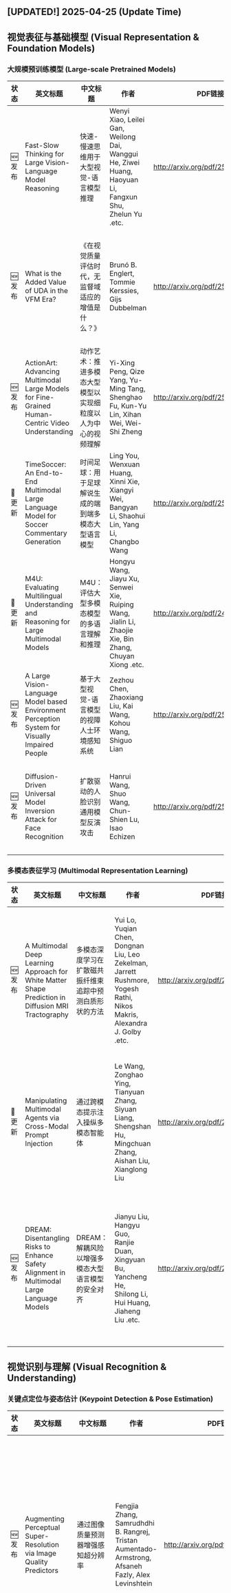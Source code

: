 ## [UPDATED!] **2025-04-25** (Update Time)


## 视觉表征与基础模型 (Visual Representation & Foundation Models)


### 大规模预训练模型 (Large-scale Pretrained Models)

|状态|英文标题|中文标题|作者|PDF链接|代码/贡献|
|---|---|---|---|---|---|
|🆕 发布|Fast-Slow Thinking for Large Vision-Language Model Reasoning|快速-慢速思维用于大型视觉-语言模型推理|Wenyi Xiao, Leilei Gan, Weilong Dai, Wanggui He, Ziwei Huang, Haoyuan Li, Fangxun Shu, Zhelun Yu .etc.|<http://arxiv.org/pdf/2504.18458v1>|提出动态调整推理深度的Fast-Slow框架，有效平衡推理长度与准确率。|
|🆕 发布|What is the Added Value of UDA in the VFM Era?|《在视觉质量评估时代，无监督域适应的增值是什么？》|Brunó B. Englert, Tommie Kerssies, Gijs Dubbelman|<http://arxiv.org/pdf/2504.18190v1>|研究揭示了在VFM时代，UDA在合成源数据上提升有限，而在真实源数据上价值不大，但仍对大规模自动驾驶...|
|🆕 发布|ActionArt: Advancing Multimodal Large Models for Fine-Grained Human-Centric Video Understanding|动作艺术：推进多模态大型模型以实现细粒度以人为中心的视频理解|Yi-Xing Peng, Qize Yang, Yu-Ming Tang, Shenghao Fu, Kun-Yu Lin, Xihan Wei, Wei-Shi Zheng|<http://arxiv.org/pdf/2504.18152v1>|ActionArt通过构建精细标注的细粒度视频数据集和提出代理任务，提升了大型多模态模型对人类动作和...|
|📝 更新|TimeSoccer: An End-to-End Multimodal Large Language Model for Soccer Commentary Generation|时间足球：用于足球解说生成的端到端多模态大型语言模型|Ling You, Wenxuan Huang, Xinni Xie, Xiangyi Wei, Bangyan Li, Shaohui Lin, Yang Li, Changbo Wang|<http://arxiv.org/pdf/2504.17365v2>|TimeSoccer提出了一种端到端多模态大语言模型，实现了足球比赛视频的精准时间定位和语义丰富描述...|
|📝 更新|M4U: Evaluating Multilingual Understanding and Reasoning for Large Multimodal Models|M4U：评估大型多模态模型的多语言理解和推理|Hongyu Wang, Jiayu Xu, Senwei Xie, Ruiping Wang, Jialin Li, Zhaojie Xie, Bin Zhang, Chuyan Xiong .etc.|<http://arxiv.org/pdf/2405.15638v2>|构建M4U基准评估多语言多模态模型理解与推理能力，揭示现有模型在跨语言多模态推理上的不足。|
|🆕 发布|A Large Vision-Language Model based Environment Perception System for Visually Impaired People|基于大型视觉-语言模型的视障人士环境感知系统|Zezhou Chen, Zhaoxiang Liu, Kai Wang, Kohou Wang, Shiguo Lian|<http://arxiv.org/pdf/2504.18027v1>|提出基于LVLM的环境感知系统，帮助视障人士更准确地理解周围环境。|
|🆕 发布|Diffusion-Driven Universal Model Inversion Attack for Face Recognition|扩散驱动的人脸识别通用模型反演攻击|Hanrui Wang, Shuo Wang, Chun-Shien Lu, Isao Echizen|<http://arxiv.org/pdf/2504.18015v1>|提出DiffUMI，一种无需训练的通用模型反演攻击，高效破解隐私保护的人脸识别系统。|


### 多模态表征学习 (Multimodal Representation Learning)

|状态|英文标题|中文标题|作者|PDF链接|代码/贡献|
|---|---|---|---|---|---|
|🆕 发布|A Multimodal Deep Learning Approach for White Matter Shape Prediction in Diffusion MRI Tractography|多模态深度学习在扩散磁共振纤维束追踪中预测白质形状的方法|Yui Lo, Yuqian Chen, Dongnan Liu, Leo Zekelman, Jarrett Rushmore, Yogesh Rathi, Nikos Makris, Alexandra J. Golby .etc.|<http://arxiv.org/pdf/2504.18400v1>|提出了一种基于多模态深度学习的白质束形状预测方法，显著提高了预测效率和准确性。|
|📝 更新|Manipulating Multimodal Agents via Cross-Modal Prompt Injection|通过跨模态提示注入操纵多模态智能体|Le Wang, Zonghao Ying, Tianyuan Zhang, Siyuan Liang, Shengshan Hu, Mingchuan Zhang, Aishan Liu, Xianglong Liu|<http://arxiv.org/pdf/2504.14348v3>|提出了一种针对多模态智能体跨模态提示注入攻击的新框架，有效提升了攻击成功率。|
|🆕 发布|DREAM: Disentangling Risks to Enhance Safety Alignment in Multimodal Large Language Models|DREAM：解耦风险以增强多模态大型语言模型的安全对齐|Jianyu Liu, Hangyu Guo, Ranjie Duan, Xingyuan Bu, Yancheng He, Shilong Li, Hui Huang, Jiaheng Liu .etc.|<http://arxiv.org/pdf/2504.18053v1>|[代码](https://github.com/Kizna1ver/DREAM.); 提出DREAM方法，通过多模态风险解耦和强化学习，提升多模态大语言模型的安全性和性能。|


## 视觉识别与理解 (Visual Recognition & Understanding)


### 关键点定位与姿态估计 (Keypoint Detection & Pose Estimation)

|状态|英文标题|中文标题|作者|PDF链接|代码/贡献|
|---|---|---|---|---|---|
|🆕 发布|Augmenting Perceptual Super-Resolution via Image Quality Predictors|通过图像质量预测器增强感知超分辨率|Fengjia Zhang, Samrudhdhi B. Rangrej, Tristan Aumentado-Armstrong, Afsaneh Fazly, Alex Levinshtein|<http://arxiv.org/pdf/2504.18524v1>|利用非参考图像质量评估模型提升超分辨率图像质量，实现更符合人类视觉感知的图像重建。|
|🆕 发布|Iterative Event-based Motion Segmentation by Variational Contrast Maximization|基于变分对比最大化的迭代事件驱动运动分割|Ryo Yamaki, Shintaro Shiba, Guillermo Gallego, Yoshimitsu Aoki|<http://arxiv.org/pdf/2504.18447v1>|[代码](https://github.com/aoki-media-lab/event_based_segmentation_vcmax); 提出了一种基于变分对比最大化的迭代事件运动分割方法，显著提升了运动检测精度。|
|🆕 发布|LiDAR-Guided Monocular 3D Object Detection for Long-Range Railway Monitoring|激光引导的单目长距离铁路监测3D目标检测|Raul David Dominguez Sanchez, Xavier Diaz Ortiz, Xingcheng Zhou, Max Peter Ronecker, Michael Karner, Daniel Watzenig, Alois Knoll|<http://arxiv.org/pdf/2504.18203v1>|提出了一种基于单目图像和LiDAR数据的深度学习方法，用于长距离铁路监测中的3D物体检测。|
|🆕 发布|Salient Region-Guided Spacecraft Image Arbitrary-Scale Super-Resolution Network|显著区域引导的航天器图像任意尺度超分辨率网络|Jingfan Yang, Hu Gao, Ying Zhang, Depeng Dang|<http://arxiv.org/pdf/2504.18127v1>|提出一种基于显著区域引导的航天器图像任意尺度超分辨率网络，有效提升核心区域分辨率并减少背景噪声。|
|🆕 发布|S3MOT: Monocular 3D Object Tracking with Selective State Space Model|S3MOT：基于选择性状态空间模型的单目3D目标跟踪|Zhuohao Yan, Shaoquan Feng, Xingxing Li, Yuxuan Zhou, Chunxi Xia, Shengyu Li|<http://arxiv.org/pdf/2504.18068v1>|[代码](https://github.com/bytepioneerX/s3mot.); 提出了一种基于选择性状态空间模型的单目3D目标跟踪方法，显著提升了跟踪精度和效率。|


### 目标检测与定位 (Object Detection & Localization)

|状态|英文标题|中文标题|作者|PDF链接|代码/贡献|
|---|---|---|---|---|---|
|🆕 发布|Examining the Impact of Optical Aberrations to Image Classification and Object Detection Models|考察光学畸变对图像分类和目标检测模型的影响|Patrick Müller, Alexander Braun, Margret Keuper|<http://arxiv.org/pdf/2504.18510v1>|提出OpticsBench和LensCorruptions数据集，评估模型对真实光学模糊的鲁棒性。|
|🆕 发布|A Multimodal Hybrid Late-Cascade Fusion Network for Enhanced 3D Object Detection|多模态混合级联融合网络用于增强3D目标检测|Carlo Sgaravatti, Roberto Basla, Riccardo Pieroni, Matteo Corno, Sergio M. Savaresi, Luca Magri, Giacomo Boracchi|<http://arxiv.org/pdf/2504.18419v1>|提出了一种融合LiDAR和RGB数据的3D物体检测网络，通过后期级联融合减少误报，提高检测精度。|
|🆕 发布|Interpretable Affordance Detection on 3D Point Clouds with Probabilistic Prototypes|基于概率原型的3D点云可解释性能力检测|Maximilian Xiling Li, Korbinian Rudolf, Nils Blank, Rudolf Lioutikov|<http://arxiv.org/pdf/2504.18355v1>|将原型学习应用于3D点云 affordance 检测，实现可解释性并提升性能。|
|📝 更新|All for One, and One for All: UrbanSyn Dataset, the third Musketeer of Synthetic Driving Scenes|众志成城，一往无前：UrbanSyn数据集，合成驾驶场景的第三位火枪手|Jose L. Gómez, Manuel Silva, Antonio Seoane, Agnès Borrás, Mario Noriega, Germán Ros, Jose A. Iglesias-Guitian, Antonio M. López|<http://arxiv.org/pdf/2312.12176v2>|构建了UrbanSyn数据集，为无监督领域自适应图像语义分割提供新基准。|
|🆕 发布|MASF-YOLO: An Improved YOLOv11 Network for Small Object Detection on Drone View|MASF-YOLO：一种用于无人机视角下小目标检测的改进YOLOv11网络|Liugang Lu, Dabin He, Congxiang Liu, Zhixiang Deng|<http://arxiv.org/pdf/2504.18136v1>|MASF-YOLO通过多尺度特征融合和注意力机制，有效提升了无人机图像中小目标检测的准确性和效率。|
|📝 更新|Treating Motion as Option with Output Selection for Unsupervised Video Object Segmentation|将运动视为选项的输出选择用于无监督视频目标分割|Suhwan Cho, Minhyeok Lee, Jungho Lee, MyeongAh Cho, Seungwook Park, Jaeyeob Kim, Hyunsung Jang, Sangyoun Lee|<http://arxiv.org/pdf/2309.14786v2>|提出一种将运动作为可选组件的视觉分割网络，通过自适应输出选择算法提高无监督视频对象分割的稳定性。|


### 语义/实例分割 (Semantic/Instance Segmentation)

|状态|英文标题|中文标题|作者|PDF链接|代码/贡献|
|---|---|---|---|---|---|
|🆕 发布|Nearly isotropic segmentation for medial temporal lobe subregions in multi-modality MRI|近各向同性分割多模态MRI中的内侧颞叶亚区|Yue Li, Pulkit Khandelwal, Long Xie, Laura E. M. Wisse, Nidhi Mundada, Christopher A. Brown, Emily McGrew, Amanda Denning .etc.|<http://arxiv.org/pdf/2504.18442v1>|开发了一种基于高分辨率图谱和深度学习的近似各向同性分割方法，提高了脑部MRI中内侧颞叶亚区域的分割精...|
|🆕 发布|A Data-Centric Approach to 3D Semantic Segmentation of Railway Scenes|基于数据中心的铁路场景3D语义分割方法|Nicolas Münger, Max Peter Ronecker, Xavier Diaz, Michael Karner, Daniel Watzenig, Jan Skaloud|<http://arxiv.org/pdf/2504.18213v1>|提出数据增强方法提升铁路场景3D语义分割，解决远距离精度问题。|
|🆕 发布|Federated Client-tailored Adapter for Medical Image Segmentation|联邦定制客户端适配器用于医学图像分割|Guyue Hu, Siyuan Song, Yukun Kang, Zhu Yin, Gangming Zhao, Chenglong Li, Jin Tang|<http://arxiv.org/pdf/2504.18020v1>|提出了一种针对医疗图像分割的联邦学习框架，实现稳定且个性化的分割模型。|


### 图像分类与识别 (Image Classification & Recognition)

|状态|英文标题|中文标题|作者|PDF链接|代码/贡献|
|---|---|---|---|---|---|
|🆕 发布|DMS-Net:Dual-Modal Multi-Scale Siamese Network for Binocular Fundus Image Classification|DMS-Net：双模态多尺度Siamese网络用于双眼眼底图像分类|Guohao Huo, Zibo Lin, Zitong Wang, Ruiting Dai, Hao Tang|<http://arxiv.org/pdf/2504.18046v1>|提出DMS-Net，通过双模态多尺度Siamese网络，有效解决双眼眼底图像分类问题，提升眼科疾病诊...|


## 生成式视觉模型 (Generative Visual Modeling)


### 条件式生成与编辑 (Conditional Generation & Editing)

|状态|英文标题|中文标题|作者|PDF链接|代码/贡献|
|---|---|---|---|---|---|
|🆕 发布|Eval3D: Interpretable and Fine-grained Evaluation for 3D Generation|Eval3D：3D生成可解释和细粒度评估|Shivam Duggal, Yushi Hu, Oscar Michel, Aniruddha Kembhavi, William T. Freeman, Noah A. Smith, Ranjay Krishna, Antonio Torralba .etc.|<http://arxiv.org/pdf/2504.18509v1>|提出Eval3D，一种细粒度、可解释的3D生成评估工具，以全面评估生成3D资产的质量。|
|📝 更新|Rethinking Few-Shot Image Fusion: Granular Ball Priors Enable General-Purpose Deep Fusion|重新思考小样本图像融合：细粒度球体先验实现通用深度融合|Minjie Deng, Yan Wei, Hao Zhai, An Wu, Yuncan Ouyang, Qianyao Peng|<http://arxiv.org/pdf/2504.08937v3>|提出了一种基于粒度球先验的少样本图像融合框架，显著提升了融合效率和图像表达性。|
|🆕 发布|Seeing Soundscapes: Audio-Visual Generation and Separation from Soundscapes Using Audio-Visual Separator|视听景观：基于视听分离器的声音景观音频-视觉生成与分离|Minjae Kang, Martim Brandão|<http://arxiv.org/pdf/2504.18283v1>|提出AV-GAS模型，从混合音频生成图像并实现音频分离，提升音视频生成效果。|
|🆕 发布|TextTIGER: Text-based Intelligent Generation with Entity Prompt Refinement for Text-to-Image Generation|基于实体提示精炼的文本智能生成：文本到图像生成|Shintaro Ozaki, Kazuki Hayashi, Yusuke Sakai, Jingun Kwon, Hidetaka Kamigaito, Katsuhiko Hayashi, Manabu Okumura, Taro Watanabe|<http://arxiv.org/pdf/2504.18269v1>|提出TextTIGER，通过增强和总结实体描述，提升文本到图像生成性能。|
|🆕 发布|Disentangle Identity, Cooperate Emotion: Correlation-Aware Emotional Talking Portrait Generation|身份解耦，情感协作：关联感知情感谈话肖像生成|Weipeng Tan, Chuming Lin, Chengming Xu, FeiFan Xu, Xiaobin Hu, Xiaozhong Ji, Junwei Zhu, Chengjie Wang .etc.|<http://arxiv.org/pdf/2504.18087v1>|提出DICE-Talk框架，通过解耦身份与情感，增强情感关联，生成具有丰富情感表达的保留身份的肖像。|
|📝 更新|Fast Orthogonal Matching Pursuit through Successive Regression|快速正交匹配追踪通过连续回归|Huiyuan Yu, Jia He, Maggie Cheng|<http://arxiv.org/pdf/2404.00146v3>|通过快速迭代算法优化，显著降低稀疏信号恢复的复杂度，提升计算效率。|
|🆕 发布|Cabbage: A Differential Growth Framework for Open Surfaces|卷心菜：开放表面差异生长框架|Xiaoyi Liu, Hao Tang|<http://arxiv.org/pdf/2504.18040v1>|Cabbage提出了一种模拟自然表面弯曲的微分生长框架，生成高质量无自交三角网格。|
|📝 更新|We'll Fix it in Post: Improving Text-to-Video Generation with Neuro-Symbolic Feedback|《后处理修正：利用神经符号反馈提升文本到视频生成》|Minkyu Choi, S P Sharan, Harsh Goel, Sahil Shah, Sandeep Chinchali|<http://arxiv.org/pdf/2504.17180v2>|通过神经符号反馈自动优化视频生成，显著提升文本到视频的时序和逻辑一致性。|
|📝 更新|Neuro-Symbolic Evaluation of Text-to-Video Models using Formal Verification|神经符号形式验证在文本到视频模型评估中的应用|S P Sharan, Minkyu Choi, Sahil Shah, Harsh Goel, Mohammad Omama, Sandeep Chinchali|<http://arxiv.org/pdf/2411.16718v5>|引入NeuS-V，通过神经符号形式验证技术评估文本到视频模型的时序一致性和对齐。|


### 扩散概率模型 (Diffusion Probabilistic Models)

|状态|英文标题|中文标题|作者|PDF链接|代码/贡献|
|---|---|---|---|---|---|
|🆕 发布|RSFR: A Coarse-to-Fine Reconstruction Framework for Diffusion Tensor Cardiac MRI with Semantic-Aware Refinement|RSFR：一种基于语义感知细化的扩散张量心脏磁共振粗到细重建框架|Jiahao Huang, Fanwen Wang, Pedro F. Ferreira, Haosen Zhang, Yinzhe Wu, Zhifan Gao, Lei Zhu, Angelica I. Aviles-Rivero .etc.|<http://arxiv.org/pdf/2504.18520v1>|提出RSFR框架，通过语义感知细化，实现高信噪比下DTI图像的高质量重建。|
|📝 更新|Instant Policy: In-Context Imitation Learning via Graph Diffusion|即时策略：基于图扩散的上下文模仿学习|Vitalis Vosylius, Edward Johns|<http://arxiv.org/pdf/2411.12633v2>|通过图表示和扩散过程，Instant Policy实现从少量演示中快速学习机器人任务。|
|🆕 发布|HepatoGEN: Generating Hepatobiliary Phase MRI with Perceptual and Adversarial Models|肝影生成：基于感知和对抗模型的肝胆相位MRI生成|Jens Hooge, Gerard Sanroma-Guell, Faidra Stavropoulou, Alexander Ullmann, Gesine Knobloch, Mark Klemens, Carola Schmidt, Sabine Weckbach .etc.|<http://arxiv.org/pdf/2504.18405v1>|[代码](https://jhooge.github.io/hepatogen); 提出了一种基于深度学习的肝脏MRI肝胆期图像生成方法，以减少扫描时间并提高诊断效率。|
|🆕 发布|TSCL:Multi-party loss Balancing scheme for deep learning Image steganography based on Curriculum learning|TSCL：基于课程学习的深度学习图像隐写术多党损失平衡方案|Fengchun Liu. Tong Zhang, Chunying Zhang|<http://arxiv.org/pdf/2504.18348v1>|提出TSCL损失平衡方案，优化深度学习图像隐写术，提升隐写质量与安全性。|
|🆕 发布|SSD-Poser: Avatar Pose Estimation with State Space Duality from Sparse Observations|SSD-Poser：基于稀疏观测的态空间二重性的人偶姿态估计|Shuting Zhao, Linxin Bai, Liangjing Shao, Ye Zhang, Xinrong Chen|<http://arxiv.org/pdf/2504.18332v1>|SSD-Poser通过结合混合编码器和频率感知解码器，实现了从稀疏观测中高效且精确地估计全身姿态。|
|📝 更新|StoryGPT-V: Large Language Models as Consistent Story Visualizers|故事GPT-V：大型语言模型作为一致的故事视觉化工具|Xiaoqian Shen, Mohamed Elhoseiny|<http://arxiv.org/pdf/2312.02252v3>|[代码](https://xiaoqian-shen.github.io/StoryGPT-V); StoryGPT-V利用大型语言模型和潜在扩散模型，实现基于故事描述的连贯且高质量的图像生成。|
|🆕 发布|Optimizing Multi-Round Enhanced Training in Diffusion Models for Improved Preference Understanding|优化扩散模型中多轮增强训练以提升偏好理解|Kun Li, Jianhui Wang, Yangfan He, Xinyuan Song, Ruoyu Wang, Hongyang He, Wenxin Zhang, Jiaqi Chen .etc.|<http://arxiv.org/pdf/2504.18204v1>|提出VCA框架，通过多轮对话和用户反馈优化扩散模型，提升图像生成与用户偏好的匹配度。|
|🆕 发布|E-InMeMo: Enhanced Prompting for Visual In-Context Learning|E-InMeMo：增强型视觉情境学习提示|Jiahao Zhang, Bowen Wang, Hong Liu, Liangzhi Li, Yuta Nakashima, Hajime Nagahara|<http://arxiv.org/pdf/2504.18158v1>|[代码](https://github.com/Jackieam/E-InMeMo); E-InMeMo通过在上下文中加入可学习扰动优化提示，显著提升了视觉情境学习的性能。|
|📝 更新|DreamID: High-Fidelity and Fast diffusion-based Face Swapping via Triplet ID Group Learning|DreamID：基于三元组ID组学习的超高保真和快速扩散人脸交换|Fulong Ye, Miao Hua, Pengze Zhang, Xinghui Li, Qichao Sun, Songtao Zhao, Qian He, Xinglong Wu|<http://arxiv.org/pdf/2504.14509v3>|DreamID通过构建Triplet ID Group数据，结合SD Turbo模型和改进的模型架构...|
|📝 更新|Investigating Memorization in Video Diffusion Models|探究视频扩散模型中的记忆机制|Chen Chen, Enhuai Liu, Daochang Liu, Mubarak Shah, Chang Xu|<http://arxiv.org/pdf/2410.21669v2>|提出了一种检测视频扩散模型中记忆化问题的方法，并设计了相应的检测策略以保护隐私。|
|📝 更新|Exploring Local Memorization in Diffusion Models via Bright Ending Attention|通过明暗结束注意力探索扩散模型中的局部记忆|Chen Chen, Daochang Liu, Mubarak Shah, Chang Xu|<http://arxiv.org/pdf/2410.21665v2>|提出“亮尾”注意力机制，有效定位和缓解扩散模型中的局部记忆问题。|
|🆕 发布|Enhancing Privacy-Utility Trade-offs to Mitigate Memorization in Diffusion Models|提升隐私-效用权衡以减轻扩散模型中的记忆化|Chen Chen, Daochang Liu, Mubarak Shah, Chang Xu|<http://arxiv.org/pdf/2504.18032v1>|提出PRSS方法，通过改进提示重定位和语义提示搜索，在扩散模型中平衡隐私与效用。|
|🆕 发布|ShapeSpeak: Body Shape-Aware Textual Alignment for Visible-Infrared Person Re-Identification|形状语音：可见光-红外人体重识别中的身体形状感知文本对齐|Shuanglin Yan, Neng Dong, Shuang Li, Rui Yan, Hao Tang, Jing Qin|<http://arxiv.org/pdf/2504.18025v1>|提出了一种结合身体形状信息的文本对齐框架，有效提升了可见光-红外行人重识别性能。|


### 三维内容生成 (3D Content Generation)

|状态|英文标题|中文标题|作者|PDF链接|代码/贡献|
|---|---|---|---|---|---|
|🆕 发布|COCO-Inpaint: A Benchmark for Image Inpainting Detection and Manipulation Localization|COCO-Inpaint：图像修复检测与操纵定位基准|Haozhen Yan, Yan Hong, Jiahui Zhan, Yikun Ji, Jun Lan, Huijia Zhu, Weiqiang Wang, Jianfu Zhang|<http://arxiv.org/pdf/2504.18361v1>|构建了COCO-Inpaint基准，以检测和定位图像修复篡改。|
|🆕 发布|STP4D: Spatio-Temporal-Prompt Consistent Modeling for Text-to-4D Gaussian Splatting|STP4D：文本到4D高斯喷溅的空间-时间-提示一致建模|Yunze Deng, Haijun Xiong, Bin Feng, Xinggang Wang, Wenyu Liu|<http://arxiv.org/pdf/2504.18318v1>|STP4D通过融合时空提示一致性建模，高效生成高质量4D内容。|


### 时空一致性生成 (Spatiotemporal Coherent Generation)

|状态|英文标题|中文标题|作者|PDF链接|代码/贡献|
|---|---|---|---|---|---|
|🆕 发布|BiasBench: A reproducible benchmark for tuning the biases of event cameras|BiasBench：用于调整事件相机偏置的可重复基准|Andreas Ziegler, David Joseph, Thomas Gossard, Emil Moldovan, Andreas Zell|<http://arxiv.org/pdf/2504.18235v1>|提出BiasBench，通过构建包含多场景的事件数据集和基于强化学习的在线调整方法，解决事件相机偏置...|
|🆕 发布|Gradient Descent as a Shrinkage Operator for Spectral Bias|梯度下降作为光谱偏差的收缩算子|Simon Lucey|<http://arxiv.org/pdf/2504.18207v1>|将梯度下降重新解释为一种收缩算子，以控制神经网络中的频谱偏差。|
|📝 更新|CoCoGesture: Toward Coherent Co-speech 3D Gesture Generation in the Wild|CoCoGesture：迈向野外连贯共语音3D手势生成|Xingqun Qi, Hengyuan Zhang, Yatian Wang, Jiahao Pan, Chen Liu, Peng Li, Xiaowei Chi, Mengfei Li .etc.|<http://arxiv.org/pdf/2405.16874v3>|[代码](https://mattie-e.github.io/GES-X); 提出CoCoGesture，通过预训练和微调，从未见过的语音中生成连贯且多样的3D手势。|


## 三维视觉与几何推理 (3D Vision & Geometric Reasoning)


### 多视图几何重建 (Multi-view Geometric Reconstruction)

|状态|英文标题|中文标题|作者|PDF链接|代码/贡献|
|---|---|---|---|---|---|
|🆕 发布|RGS-DR: Reflective Gaussian Surfels with Deferred Rendering for Shiny Objects|RGS-DR：用于光滑物体的反射高斯球面体与延迟渲染|Georgios Kouros, Minye Wu, Tinne Tuytelaars|<http://arxiv.org/pdf/2504.18468v1>|RGS-DR通过二维高斯球面体表示和延迟渲染技术，实现了对光滑反射物体的高质量重建和重光照。|
|🆕 发布|LaRI: Layered Ray Intersections for Single-view 3D Geometric Reasoning|LaRI：单视图3D几何推理的分层光线交点|Rui Li, Biao Zhang, Zhenyu Li, Federico Tombari, Peter Wonka|<http://arxiv.org/pdf/2504.18424v1>|LaRI通过分层射线交点模型，实现了从单张图像中进行未见几何推理，提高了物体和场景级别的几何推理能力...|
|🆕 发布|Dense Geometry Supervision for Underwater Depth Estimation|密集几何监督用于水下深度估计|Wenxiang Gua, Lin Qia|<http://arxiv.org/pdf/2504.18233v1>|提出了一种基于多视角深度估计和纹理深度融合的方案，有效提升了水下场景单目深度估计的准确性和适应性。|
|🆕 发布|Unify3D: An Augmented Holistic End-to-end Monocular 3D Human Reconstruction via Anatomy Shaping and Twins Negotiating|Unify3D：通过解剖形状和孪生协商的增强式整体端到端单目3D人体重建|Nanjie Yao, Gangjian Zhang, Wenhao Shen, Jian Shu, Hao Wang|<http://arxiv.org/pdf/2504.18215v1>|[代码](https://e2e3dgsrecon.github.io/e2e3dgsrecon); 提出了一种通过解剖形状提取和双网络协商的端到端单目3D人体重建方法，显著提升了重建效果。|
|📝 更新|Multi-view Hand Reconstruction with a Point-Embedded Transformer|多视角手部重建与点嵌入变换器|Lixin Yang, Licheng Zhong, Pengxiang Zhu, Xinyu Zhan, Junxiao Kong, Jian Xu, Cewu Lu|<http://arxiv.org/pdf/2408.10581v2>|[代码](https://github.com/JubSteven/POEM-v2.); 提出了一种基于点嵌入的Transformer模型，实现多视角手部三维重建，提高实际应用中的运动捕捉效...|


### 神经辐射场表示 (Neural Radiance Field Representation)

|状态|英文标题|中文标题|作者|PDF链接|代码/贡献|
|---|---|---|---|---|---|
|📝 更新|SpINR: Neural Volumetric Reconstruction for FMCW Radars|SpINR：基于FMCW雷达的神经体素重建|Harshvardhan Takawale, Nirupam Roy|<http://arxiv.org/pdf/2503.23313v2>|SpINR通过结合频率域和隐式神经网络，实现了FMCW雷达数据的高分辨率体积重建。|
|🆕 发布|Depth3DLane: Monocular 3D Lane Detection via Depth Prior Distillation|深度3DLane：通过深度先验蒸馏的单目3D车道线检测|Dongxin Lyu, Han Huang, Cheng Tan, Zimu Li|<http://arxiv.org/pdf/2504.18325v1>|提出了一种基于深度先验蒸馏的BEV框架，显著提升了单目3D车道检测的准确性。|


### 单视图三维推理 (Single-view 3D Inference)

|状态|英文标题|中文标题|作者|PDF链接|代码/贡献|
|---|---|---|---|---|---|
|🆕 发布|Label-independent hyperparameter-free self-supervised single-view deep subspace clustering|无标签独立、超参数自由的自监督单视图深度子空间聚类|Lovro Sindicic, Ivica Kopriva|<http://arxiv.org/pdf/2504.18179v1>|提出了一种无需标签和超参数的深度子空间聚类方法，显著提升了聚类质量。|


### 视觉定位与映射 (Visual Localization & Mapping)

|状态|英文标题|中文标题|作者|PDF链接|代码/贡献|
|---|---|---|---|---|---|
|🆕 发布|From Mapping to Composing: A Two-Stage Framework for Zero-shot Composed Image Retrieval|从映射到合成：零样本组合图像检索的两阶段框架|Yabing Wang, Zhuotao Tian, Qingpei Guo, Zheng Qin, Sanping Zhou, Ming Yang, Le Wang|<http://arxiv.org/pdf/2504.17990v1>|提出了一种从映射到组合的两阶段框架，有效解决零样本图像检索中伪词表示不足、训练与推理不一致和依赖大规...|


## 时序视觉分析 (Temporal Visual Analysis)


### 动作识别与理解 (Action Recognition & Understanding)

|状态|英文标题|中文标题|作者|PDF链接|代码/贡献|
|---|---|---|---|---|---|
|📝 更新|Hierarchical and Multimodal Data for Daily Activity Understanding|层次化和多模态数据用于日常活动理解|Ghazal Kaviani, Yavuz Yarici, Seulgi Kim, Mohit Prabhushankar, Ghassan AlRegib, Mashhour Solh, Ameya Patil|<http://arxiv.org/pdf/2504.17696v2>|构建了多模态、分层标注的DARai数据集，以理解真实场景中的人类活动并解决相关挑战。|
|🆕 发布|POET: Prompt Offset Tuning for Continual Human Action Adaptation|POET：用于持续人类动作适应的提示偏移调整|Prachi Garg, Joseph K J, Vineeth N Balasubramanian, Necati Cihan Camgoz, Chengde Wan, Kenrick Kin, Weiguang Si, Shugao Ma .etc.|<http://arxiv.org/pdf/2504.18059v1>|[代码](https://github.com/humansensinglab/POET-continual-action-recognition.); 提出POET方法，通过轻量级模型和可学习提示偏移调整，实现隐私保护下的低样本持续动作识别。|
|📝 更新|Decomposing and Fusing Intra- and Inter-Sensor Spatio-Temporal Signal for Multi-Sensor Wearable Human Activity Recognition|分解与融合多传感器穿戴式人体活动识别中的传感器内和传感器间时空信号|Haoyu Xie, Haoxuan Li, Chunyuan Zheng, Haonan Yuan, Guorui Liao, Jun Liao, Li Liu|<http://arxiv.org/pdf/2501.10917v2>|提出了一种分解与融合多传感器时空信号的方法，有效识别穿戴式人体活动。|


## 自监督与表征学习 (Self-supervised & Representation Learning)


### 对比学习方法 (Contrastive Learning Methods)

|状态|英文标题|中文标题|作者|PDF链接|代码/贡献|
|---|---|---|---|---|---|
|📝 更新|Contrastive Learning and Adversarial Disentanglement for Task-Oriented Semantic Communications|对比学习与对抗解耦用于面向任务的语义通信|Omar Erak, Omar Alhussein, Wen Tong|<http://arxiv.org/pdf/2410.22784v2>|提出CLAD方法，通过对比学习和对抗解耦，有效提取任务相关特征并降低无关信息，提升语义通信效率和隐私...|


## 计算效率与模型优化 (Computational Efficiency & Model Optimization)


### 资源受限视觉计算 (Resource-constrained Visual Computing)

|状态|英文标题|中文标题|作者|PDF链接|代码/贡献|
|---|---|---|---|---|---|
|🆕 发布|E-VLC: A Real-World Dataset for Event-based Visible Light Communication And Localization|基于事件的可见光通信与定位的真实世界数据集：E-VLC|Shintaro Shiba, Quan Kong, Norimasa Kobori|<http://arxiv.org/pdf/2504.18521v1>|[代码](https://woven-visionai.github.io/evlc-dataset); 构建首个真实场景可见光通信与定位数据集，并提出基于对比最大化的定位方法。|
|📝 更新|TDAvec: Computing Vector Summaries of Persistence Diagrams for Topological Data Analysis in R and Python|TDAvec：在R和Python中进行拓扑数据分析的持久性图向量摘要计算|Aleksei Luchinsky, Umar Islambekov|<http://arxiv.org/pdf/2411.17340v2>|开发TDAvec软件包，简化持久同调图向量化，促进拓扑数据分析应用。|
|📝 更新|Better artificial intelligence does not mean better models of biology|更高级的人工智能并不意味着更好的生物学模型|Drew Linsley, Pinyuan Feng, Thomas Serre|<http://arxiv.org/pdf/2504.16940v2>|论文揭示深度神经网络在视觉基准测试上的进步并未带来与生物视觉模型的一致性提升，主张视觉科学应基于生物...|


### 神经架构优化 (Neural Architecture Optimization)

|状态|英文标题|中文标题|作者|PDF链接|代码/贡献|
|---|---|---|---|---|---|
|🆕 发布|An Improved ResNet50 Model for Predicting Pavement Condition Index (PCI) Directly from Pavement Images|基于路面图像直接预测路面状况指数（PCI）的改进ResNet50模型|Andrews Danyo, Anthony Dontoh, Armstrong Aboah|<http://arxiv.org/pdf/2504.18490v1>|提出了一种结合CBAM模块的ResNet50模型，直接从路面图像预测PCI，显著提升了预测精度。|
|🆕 发布|Partition Map-Based Fast Block Partitioning for VVC Inter Coding|基于分区图的VVC内编码快速块划分|Xinmin Feng, Zhuoyuan Li, Li Li, Dong Liu, Feng Wu|<http://arxiv.org/pdf/2504.18398v1>|提出了一种基于分区图和神经网络的方法，实现VVC编码中快速块分区，显著降低编码时间。|
|🆕 发布|Physics-Driven Neural Compensation For Electrical Impedance Tomography|基于物理的神经补偿电阻抗断层成像|Chuyu Wang, Huiting Deng, Dong Liu|<http://arxiv.org/pdf/2504.18067v1>|提出了一种结合物理原理的深度学习框架，有效解决了EIT成像中的逆问题和灵敏度分布问题。|


### 模型压缩与加速 (Model Compression & Acceleration)

|状态|英文标题|中文标题|作者|PDF链接|代码/贡献|
|---|---|---|---|---|---|
|🆕 发布|Enhancing Long-Term Re-Identification Robustness Using Synthetic Data: A Comparative Analysis|利用合成数据增强长期重识别鲁棒性：比较分析|Christian Pionzewski, Rebecca Rademacher, Jérôme Rutinowski, Antonia Ponikarov, Stephan Matzke, Tim Chilla, Pia Schreynemackers, Alice Kirchheim|<http://arxiv.org/pdf/2504.18286v1>|利用合成数据增强训练，显著提升长期重识别鲁棒性，并引入新数据集。|
|🆕 发布|SSL4Eco: A Global Seasonal Dataset for Geospatial Foundation Models in Ecology|SSL4Eco：生态地理空间基础模型的全球季节性数据集|Elena Plekhanova, Damien Robert, Johannes Dollinger, Emilia Arens, Philipp Brun, Jan Dirk Wegner, Niklaus Zimmermann|<http://arxiv.org/pdf/2504.18256v1>|[代码](https://github.com/PlekhanovaElena/ssl4eco.); SSL4Eco提出了一种基于季节性采样策略的地球观测数据集，显著提升了生态领域模型的表现。|
|📝 更新|GranQ: Granular Zero-Shot Quantization with Unified Layer-Channel Awareness|GranQ：具有统一层-通道意识的粒度零样本量化|Inpyo Hong, Youngwan Jo, Hyojeong Lee, Sunghyun Ahn, Sanghyun Park|<http://arxiv.org/pdf/2503.18339v2>|GranQ通过层-通道感知动态调整量化粒度，有效减少激活损失，实现高效零样本量化。|
|🆕 发布|RSRNav: Reasoning Spatial Relationship for Image-Goal Navigation|RSRNav：基于推理空间关系的图像目标导航|Zheng Qin, Le Wang, Yabing Wang, Sanping Zhou, Gang Hua, Wei Tang|<http://arxiv.org/pdf/2504.17991v1>|RSRNav通过推理目标与当前观察之间的空间关系，有效提升了图像导航的准确性。|


### 推理优化 (Inference Optimization)

|状态|英文标题|中文标题|作者|PDF链接|代码/贡献|
|---|---|---|---|---|---|
|🆕 发布|Study on Real-Time Road Surface Reconstruction Using Stereo Vision|基于立体视觉的实时路面重建技术研究|Deepak Ghimire, Byoungjun Kim, Donghoon Kim, SungHwan Jeong|<http://arxiv.org/pdf/2504.18112v1>|提出了一种优化实时路面重建的立体视觉方法，显著提升效率与准确性。|


## 鲁棒性与可靠性 (Robustness & Reliability)


### 分布外泛化 (Out-of-distribution Generalization)

|状态|英文标题|中文标题|作者|PDF链接|代码/贡献|
|---|---|---|---|---|---|
|🆕 发布|Revisiting Data Auditing in Large Vision-Language Models|重新审视大型视觉-语言模型中的数据审计|Hongyu Zhu, Sichu Liang, Wenwen Wang, Boheng Li, Tongxin Yuan, Fangqi Li, ShiLin Wang, Zhuosheng Zhang|<http://arxiv.org/pdf/2504.18349v1>|揭示了大型视觉语言模型数据审计中的分布偏移问题，并提出基于最优传输的量化指标和现实场景下的新基准。|
|📝 更新|Class-Conditional Distribution Balancing for Group Robust Classification|基于类条件分布平衡的分组鲁棒分类|Miaoyun Zhao, Qiang Zhang, Chenrong Li|<http://arxiv.org/pdf/2504.17314v2>|提出一种通过平衡类条件分布解决虚假相关性的鲁棒分类方法。|


### 对抗鲁棒性 (Adversarial Robustness)

|状态|英文标题|中文标题|作者|PDF链接|代码/贡献|
|---|---|---|---|---|---|
|📝 更新|A Parametric Approach to Adversarial Augmentation for Cross-Domain Iris Presentation Attack Detection|对抗增强跨域虹膜攻击检测的参数化方法|Debasmita Pal, Redwan Sony, Arun Ross|<http://arxiv.org/pdf/2412.07199v2>|[代码](https://github.com/iPRoBe-lab/ADV-GEN-IrisPAD.); 利用参数化数据增强生成对抗样本，提升跨域虹膜攻击检测性能。|


## 低资源与高效学习 (Low-resource & Efficient Learning)


### 主动学习策略 (Active Learning Strategies)

|状态|英文标题|中文标题|作者|PDF链接|代码/贡献|
|---|---|---|---|---|---|
|📝 更新|Skywork R1V2: Multimodal Hybrid Reinforcement Learning for Reasoning|天空工作R1V2：多模态混合强化学习推理|Chris, Yichen Wei, Yi Peng, Xiaokun Wang, Weijie Qiu, Wei Shen, Tianyidan Xie, Jiangbo Pei .etc.|<http://arxiv.org/pdf/2504.16656v2>|Skywork R1V2通过混合强化学习，结合MPO和GRPO，有效平衡推理能力与泛化性，显著提升多...|
|📝 更新|Transforming Hyperspectral Images Into Chemical Maps: An End-to-End Deep Learning Approach|将高光谱图像转换为化学图谱：一种端到端的深度学习方法|Ole-Christian Galbo Engstrøm, Michela Albano-Gaglio, Erik Schou Dreier, Yamine Bouzembrak, Maria Font-i-Furnols, Puneet Mishra, Kim Steenstrup Pedersen|<http://arxiv.org/pdf/2504.14131v2>|提出了一种基于U-Net的深度学习方法，有效提升了从高光谱图像生成化学图谱的准确性和空间相关性。|
|🆕 发布|Towards a deep learning approach for classifying treatment response in glioblastomas|迈向胶质母细胞瘤治疗反应分类的深度学习方法|Ana Matoso, Catarina Passarinho, Marta P. Loureiro, José Maria Moreira, Patrícia Figueiredo, Rita G. Nunes|<http://arxiv.org/pdf/2504.18268v1>|开发了一种基于深度学习的RANO标准分类方法，提高了胶质母细胞瘤治疗反应评估的效率和准确性。|
|📝 更新|A Spatially-Aware Multiple Instance Learning Framework for Digital Pathology|空间感知的多实例学习框架在数字病理学中的应用|Hassan Keshvarikhojasteh, Mihail Tifrea, Sibylle Hess, Josien P. W. Pluim, Mitko Veta|<http://arxiv.org/pdf/2504.17379v2>|[代码](https://github.com/tueimage/GABMIL); 提出了一种结合空间感知和交互感知表示的ABMIL模型，显著提升了病理图像分类性能。|
|📝 更新|FungiTastic: A multi-modal dataset and benchmark for image categorization|真菌盛宴：一个用于图像分类的多模态数据集和基准|Lukas Picek, Klara Janouskova, Vojtech Cermak, Jiri Matas|<http://arxiv.org/pdf/2408.13632v3>|[代码](https://github.com/BohemianVRA/FungiTastic); 构建了包含真菌多模态数据的基准和数据库，支持多种图像分类任务。|
|📝 更新|CLIC: Contrastive Learning Framework for Unsupervised Image Complexity Representation|CLIC：无监督图像复杂度表示的对比学习框架|Shipeng Liu, Liang Zhao, Dengfeng Chen|<http://arxiv.org/pdf/2411.12792v2>|提出CLIC，一种基于对比学习的无监督方法，有效学习图像复杂性表示，提升下游任务性能。|


## 具身智能与交互视觉 (Embodied Intelligence & Interactive Vision)


### 目标导向视觉决策 (Goal-oriented Visual Decision Making)

|状态|英文标题|中文标题|作者|PDF链接|代码/贡献|
|---|---|---|---|---|---|
|📝 更新|Understanding Depth and Height Perception in Large Visual-Language Models|理解大型视觉语言模型中的深度和高度感知|Shehreen Azad, Yash Jain, Rishit Garg, Yogesh S Rawat, Vibhav Vineet|<http://arxiv.org/pdf/2408.11748v5>|该论文通过GeoMeter数据集评估了大型视觉语言模型在深度和高度感知方面的不足，并揭示了其几何理解...|


## 视觉-语言协同理解 (Vision-Language Joint Understanding)


### 视觉问答与推理 (Visual Question Answering & Reasoning)

|状态|英文标题|中文标题|作者|PDF链接|代码/贡献|
|---|---|---|---|---|---|
|🆕 发布|Unsupervised Visual Chain-of-Thought Reasoning via Preference Optimization|无监督视觉思维链推理通过偏好优化|Kesen Zhao, Beier Zhu, Qianru Sun, Hanwang Zhang|<http://arxiv.org/pdf/2504.18397v1>|[代码](https://github.com/kesenzhao/UV-CoT.); 提出了一种无需标注的视觉推理框架，通过偏好优化提升图像理解能力。|
|🆕 发布|Task-Oriented Communications for Visual Navigation with Edge-Aerial Collaboration in Low Altitude Economy|面向任务的边缘无人机协作低空经济视觉导航通信|Zhengru Fang, Zhenghao Liu, Jingjing Wang, Senkang Hu, Yu Guo, Yiqin Deng, Yuguang Fang|<http://arxiv.org/pdf/2504.18317v1>|[代码](https://github.com/fangzr/TOC-Edge-Aerial.); 提出一种基于视觉导航的边缘-空中协作框架，实现低空经济无人机精准定位。|
|🆕 发布|Multi-Grained Compositional Visual Clue Learning for Image Intent Recognition|多粒度组合视觉线索学习用于图像意图识别|Yin Tang, Jiankai Li, Hongyu Yang, Xuan Dong, Lifeng Fan, Weixin Li|<http://arxiv.org/pdf/2504.18201v1>|提出了一种多粒度视觉线索学习方法，有效提升了图像意图识别的准确性和可解释性。|
|🆕 发布|Back to Fundamentals: Low-Level Visual Features Guided Progressive Token Pruning|回归基础：低级视觉特征引导的渐进式标记剪枝|Yuanbing Ouyang, Yizhuo Liang, Qingpeng Li, Xinfei Guo, Yiming Luo, Di Wu, Hao Wang, Yushan Pan|<http://arxiv.org/pdf/2504.17996v1>|提出LVTP框架，通过低级视觉特征引导渐进式token剪枝，有效降低ViT在语义分割中的计算量，同时...|


## 领域特定视觉应用 (Domain-specific Visual Applications)


### 医学影像分析 (Medical Image Analysis)

|状态|英文标题|中文标题|作者|PDF链接|代码/贡献|
|---|---|---|---|---|---|
|📝 更新|DCFormer: Efficient 3D Vision-Language Modeling with Decomposed Convolutions|DCFormer：基于分解卷积的高效3D视觉-语言建模|Gorkem Can Ates, Yu Xin, Kuang Gong, Wei Shao|<http://arxiv.org/pdf/2502.05091v2>|[代码](https://github.com/mirthAI/DCFormer.); DCFormer通过分解卷积，有效降低了3D视觉语言模型的计算成本，显著提升了3D医学图像分析性能。|
|🆕 发布|NUDF: Neural Unsigned Distance Fields for high resolution 3D medical image segmentation|神经无符号距离场：用于高分辨率3D医学图像分割|Kristine Sørensen, Oscar Camara, Ole de Backer, Klaus Kofoed, Rasmus Paulsen|<http://arxiv.org/pdf/2504.18344v1>|提出NUDF方法，通过学习神经无符号距离场实现高分辨率3D医学图像分割，有效处理复杂形状。|
|🆕 发布|Outlier-aware Tensor Robust Principal Component Analysis with Self-guided Data Augmentation|具有自引导数据增强的异常值感知张量鲁棒主成分分析|Yangyang Xu, Kexin Li, Li Yang, You-Wei Wen|<http://arxiv.org/pdf/2504.18323v1>|提出了一种自适应加权数据增强的TRPCA方法，有效抑制异常值影响，提升鲁棒性和计算效率。|
|📝 更新|Med-R1: Reinforcement Learning for Generalizable Medical Reasoning in Vision-Language Models|Med-R1：视觉-语言模型中可泛化医学推理的强化学习|Yuxiang Lai, Jike Zhong, Ming Li, Shitian Zhao, Xiaofeng Yang|<http://arxiv.org/pdf/2503.13939v4>|Med-R1通过强化学习增强视觉语言模型，显著提升医学推理的泛化能力和可靠性。|
|🆕 发布|A BERT-Style Self-Supervised Learning CNN for Disease Identification from Retinal Images|基于BERT风格的自我监督学习卷积神经网络从视网膜图像中进行疾病识别|Xin Li, Wenhui Zhu, Peijie Qiu, Oana M. Dumitrascu, Amal Youssef, Yalin Wang|<http://arxiv.org/pdf/2504.18049v1>|提出一种结合CNN与BERT风格的自我监督学习方法，有效提升疾病识别性能。|
|📝 更新|Towards Synchronous Memorizability and Generalizability with Site-Modulated Diffusion Replay for Cross-Site Continual Segmentation|面向跨站持续分割的站点调制扩散重放以实现同步可记忆性和泛化性|Dunyuan Xu, Xi Wang, Jingyang Zhang, Pheng-Ann Heng|<http://arxiv.org/pdf/2406.18037v3>|[代码](https://github.com/dyxu-cuhkcse/SMG-Learning.); 提出一种结合同步记忆性和泛化性的并行梯度对齐方法，有效解决跨站点连续分割中的遗忘和泛化问题。|


### 创意媒体生成 (Creative Media Generation)

|状态|英文标题|中文标题|作者|PDF链接|代码/贡献|
|---|---|---|---|---|---|
|🆕 发布|NoiseController: Towards Consistent Multi-view Video Generation via Noise Decomposition and Collaboration|噪声控制器：通过噪声分解和协作实现一致的多视角视频生成|Haotian Dong, Xin Wang, Di Lin, Yipeng Wu, Qin Chen, Ruonan Liu, Kairui Yang, Ping Li .etc.|<http://arxiv.org/pdf/2504.18448v1>|NoiseController通过噪声分解和协作，实现多视角视频生成的一致性。|
|📝 更新|PreGSU-A Generalized Traffic Scene Understanding Model for Autonomous Driving based on Pre-trained Graph Attention Network|基于预训练图注意力网络的通用自动驾驶交通场景理解模型PreGSU-A|Yuning Wang, Zhiyuan Liu, Haotian Lin, Junkai Jiang, Shaobing Xu, Jianqiang Wang|<http://arxiv.org/pdf/2404.10263v2>|提出PreGSU模型，通过预训练图注意力网络实现通用交通场景理解，提升自动驾驶场景适应能力。|


### 工业视觉检测 (Industrial Visual Inspection)

|状态|英文标题|中文标题|作者|PDF链接|代码/贡献|
|---|---|---|---|---|---|
|📝 更新|Highly Accurate and Diverse Traffic Data: The DeepScenario Open 3D Dataset|高度精确且多样化的交通数据：DeepScenario开放3D数据集|Oussema Dhaouadi, Johannes Meier, Luca Wahl, Jacques Kaiser, Luca Scalerandi, Nick Wandelburg, Zhuolun Zhou, Nijanthan Berinpanathan .etc.|<http://arxiv.org/pdf/2504.17371v2>|构建了DeepScenario Open 3D Dataset，通过单目相机无人机跟踪，提供高质量、...|
|📝 更新|EMT: A Visual Multi-Task Benchmark Dataset for Autonomous Driving in the Arab Gulf Region|EMT：阿拉伯海湾地区自动驾驶的视觉多任务基准数据集|Nadya Abdel Madjid, Murad Mebrahtu, Abdelmoamen Nasser, Bilal Hassan, Naoufel Werghi, Jorge Dias, Majid Khonji|<http://arxiv.org/pdf/2502.19260v3>|[代码](https://github.com/AV-Lab/emt-dataset.); 构建了针对阿联酋地区自动驾驶的视觉多任务基准数据集，支持跟踪、轨迹预测和意图预测。|


## 新兴理论与跨学科方向 (Emerging Theory & Interdisciplinary Directions)


### 神经-符号视觉 (Neuro-symbolic Vision)

|状态|英文标题|中文标题|作者|PDF链接|代码/贡献|
|---|---|---|---|---|---|
|📝 更新|L4P: Low-Level 4D Vision Perception Unified|L4P：低级4D视觉感知统一|Abhishek Badki, Hang Su, Bowen Wen, Orazio Gallo|<http://arxiv.org/pdf/2502.13078v2>|L4P提出了一种统一框架解决低级4D视觉感知任务，通过轻量级任务头与预训练视频编码器结合，在密集和稀...|
|📝 更新|VisTabNet: Adapting Vision Transformers for Tabular Data|VisTabNet：将视觉Transformer应用于表格数据|Witold Wydmański, Ulvi Movsum-zada, Jacek Tabor, Marek Śmieja|<http://arxiv.org/pdf/2501.00057v2>|[代码](https://github.com/wwydmanski/VisTabNet.); VisTabNet将预训练的视觉Transformer应用于表格数据，有效提升了小规模数据集上的性能...|
|🆕 发布|Event-Based Eye Tracking. 2025 Event-based Vision Workshop|基于事件的眼动追踪。2025年事件视觉研讨会|Qinyu Chen, Chang Gao, Min Liu, Daniele Perrone, Yan Ru Pei, Zuowen Wang, Zhuo Zou, Shihang Tan .etc.|<http://arxiv.org/pdf/2504.18249v1>|综述了基于事件相机记录的眼动预测方法，推动了事件式眼动追踪研究。|
|🆕 发布|PerfCam: Digital Twinning for Production Lines Using 3D Gaussian Splatting and Vision Models|PerfCam：基于3D高斯分层和视觉模型的产线数字孪生|Michel Gokan Khan, Renan Guarese, Fabian Johnson, Xi Vincent Wang, Anders Bergman, Benjamin Edvinsson, Mario Romero, Jérémy Vachier .etc.|<http://arxiv.org/pdf/2504.18165v1>|PerfCam通过3D重建和计算机视觉模型，实现了生产线上的数字孪生和关键性能指标提取。|

